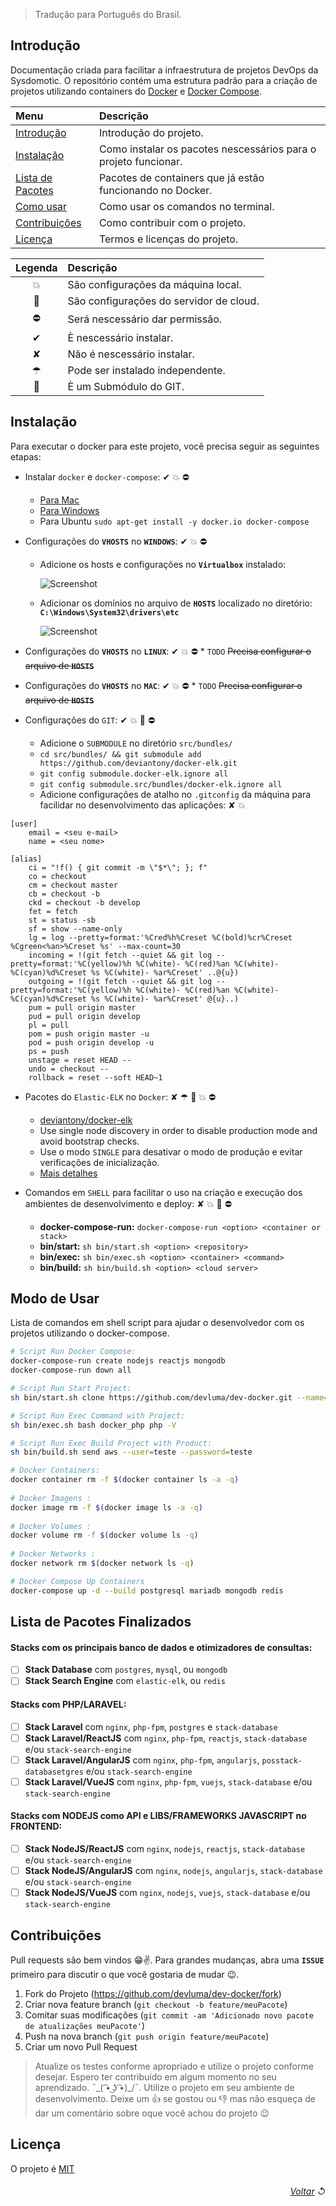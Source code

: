 > Tradução para Português do Brasil.

## Introdução

Documentação criada para facilitar a infraestrutura de projetos DevOps da Sysdomotic. O repositório contém uma estrutura padrão para a criação de projetos utilizando containers do [Docker](https://www.docker.com/get-started) e [Docker Compose](https://docs.docker.com/compose/).

| Menu                                               | Descrição                                                       |
| :------------------------------------------------- | :-------------------------------------------------------------- |
| [Introdução](#introdução)                          | Introdução do projeto.                                          |
| [Instalação](#instalação)                          | Como instalar os pacotes nescessários para o projeto funcionar. |
| [Lista de Pacotes](#lista-de-pacotes-finalizados)  | Pacotes de containers que já estão funcionando no Docker.       |
| [Como usar](#modo-de-usar)                         | Como usar os comandos no terminal.                              |
| [Contribuições](#contribuições)                    | Como contribuir com o projeto.                                  |
| [Licença](#licença)                                | Termos e licenças do projeto.                                   |

| Legenda | Descrição                                |
| :-----: | :--------------------------------------- |
|    💥   | São configurações da máquina local.     |
|    🚀   | São configurações do servidor de cloud. |
|    ⛔   | Será nescessário dar permissão.         |
|    ✔    | È nescessário instalar.                 |
|    ✘    | Não é nescessário instalar.             |
|    ☂    | Pode ser instalado independente.        |
|    📌   | È um Submódulo do GIT.                  |

## Instalação

Para executar o docker para este projeto, você precisa seguir as seguintes etapas:

+ Instalar `docker` e `docker-compose`: ✔ 💥 ⛔
     * [Para Mac](https://www.docker.com/docker-mac)
     * [Para Windows](https://www.docker.com/docker-windows)
     * Para Ubuntu ```sudo apt-get install -y docker.io docker-compose```

+ Configurações do **`VHOSTS`** no **`WINDOWS`**: ✔ 💥 ⛔
     * Adicione os hosts e configurações no **`Virtualbox`** instalado:
     
         ![Screenshot](https://github.com/devluma/dev-docker/blob/master/wiki/images/docker-virtualbox-conf-windows.png)

     * Adicionar os domínios no arquivo de **`HOSTS`** localizado no diretório: **`C:\Windows\System32\drivers\etc`**
     
         ![Screenshot](https://github.com/devluma/dev-docker/blob/master/wiki/images/docker-hosts-windows.png)
         
+ Configurações do **`VHOSTS`** no **`LINUX`**: ✔ 💥 ⛔
      * `TODO` ~~Precisa configurar o arquivo de **`HOSTS`**~~

+ Configurações do **`VHOSTS`** no **`MAC`**: ✔ 💥 ⛔
      * `TODO` ~~Precisa configurar o arquivo de **`HOSTS`**~~

+ Configurações do `GIT`: ✔ 💥 🚀 ⛔
     * Adicione o `SUBMODULE` no diretório `src/bundles/`
     * ```cd src/bundles/ && git submodule add https://github.com/deviantony/docker-elk.git```
     * ```git config submodule.docker-elk.ignore all```
     * ```git config submodule.src/bundles/docker-elk.ignore all```
     * Adicione configurações de atalho no `.gitconfig` da máquina para facilidar no desenvolvimento das aplicações: ✘ 💥

```
[user]
	email = <seu e-mail>
	name = <seu nome>

[alias]
    ci = "!f() { git commit -m \"$*\"; }; f"
    co = checkout
    cm = checkout master
    cb = checkout -b
    ckd = checkout -b develop
    fet = fetch 
    st = status -sb
    sf = show --name-only
    lg = log --pretty=format:'%Cred%h%Creset %C(bold)%cr%Creset %Cgreen<%an>%Creset %s' --max-count=30
    incoming = !(git fetch --quiet && git log --pretty=format:'%C(yellow)%h %C(white)- %C(red)%an %C(white)- %C(cyan)%d%Creset %s %C(white)- %ar%Creset' ..@{u})
    outgoing = !(git fetch --quiet && git log --pretty=format:'%C(yellow)%h %C(white)- %C(red)%an %C(white)- %C(cyan)%d%Creset %s %C(white)- %ar%Creset' @{u}..)
    pum = pull origin master
    pud = pull origin develop
    pl = pull
    pom = push origin master -u
    pod = push origin develop -u
    ps = push
    unstage = reset HEAD --
    undo = checkout --
    rollback = reset --soft HEAD~1
```

+ Pacotes do `Elastic-ELK` no `Docker`: ✘ ☂ 📌 💥 ⛔
     * [deviantony/docker-elk](https://github.com/deviantony/docker-elk)
     * Use single node discovery in order to disable production mode and avoid bootstrap checks.
     * Use o modo `SINGLE` para desativar o modo de produção e evitar verificações de inicialização.
     * [Mais detalhes](https://www.elastic.co/guide/en/elasticsearch/reference/current/bootstrap-checks.html)

+ Comandos em `SHELL` para facilitar o uso na criação e execução dos ambientes de desenvolvimento e deploy: ✘ 💥 🚀 ⛔
     * **docker-compose-run:** ```docker-compose-run <option> <container or stack>```
     * **bin/start:** ```sh bin/start.sh <option> <repository>```
     * **bin/exec:** ```sh bin/exec.sh <option> <container> <command>```
     * **bin/build:** ```sh bin/build.sh <option> <cloud server>```

## Modo de Usar

Lista de comandos em shell script para ajudar o desenvolvedor com os projetos utilizando o docker-compose.

```bash
# Script Run Docker Compose: 
docker-compose-run create nodejs reactjs mongodb
docker-compose-run down all

# Script Run Start Project:
sh bin/start.sh clone https://github.com/devluma/dev-docker.git --name=docker-local

# Script Run Exec Command with Project:
sh bin/exec.sh bash docker_php php -V

# Script Run Exec Build Project with Product:
sh bin/build.sh send aws --user=teste --password=teste

# Docker Containers:  
docker container rm -f $(docker container ls -a -q)
 
# Docker Imagens :      
docker image rm -f $(docker image ls -a -q)
 
# Docker Volumes :      
docker volume rm -f $(docker volume ls -q)
 
# Docker Networks :    
docker network rm $(docker network ls -q)

# Docker Compose Up Containers
docker-compose up -d --build postgresql mariadb mongodb redis
```

## Lista de Pacotes Finalizados

#### Stacks com os principais banco de dados e otimizadores de consultas:
- [ ] **Stack Database** com `postgres`, `mysql`, ou `mongodb`
- [ ] **Stack Search Engine** com `elastic-elk`, ou `redis`

#### Stacks com PHP/LARAVEL:
- [ ] **Stack Laravel** com `nginx`, `php-fpm`, `postgres` e `stack-database`
- [ ] **Stack Laravel/ReactJS** com `nginx`, `php-fpm`, `reactjs`, `stack-database` e/ou `stack-search-engine`
- [ ] **Stack Laravel/AngularJS** com `nginx`, `php-fpm`, `angularjs`, `posstack-databasetgres` e/ou `stack-search-engine`
- [ ] **Stack Laravel/VueJS** com `nginx`, `php-fpm`, `vuejs`, `stack-database` e/ou `stack-search-engine`

#### Stacks com NODEJS como API e LIBS/FRAMEWORKS JAVASCRIPT no FRONTEND:
- [ ] **Stack NodeJS/ReactJS** com `nginx`, `nodejs`, `reactjs`, `stack-database` e/ou `stack-search-engine`
- [ ] **Stack NodeJS/AngularJS** com `nginx`, `nodejs`, `angularjs`, `stack-database` e/ou `stack-search-engine`
- [ ] **Stack NodeJS/VueJS** com `nginx`, `nodejs`, `vuejs`, `stack-database` e/ou `stack-search-engine`

## Contribuições

Pull requests são bem vindos 😁✌. Para grandes mudanças, abra uma **`ISSUE`** primeiro para discutir o que você gostaria de mudar 😉.

1. Fork do Projeto (<https://github.com/devluma/dev-docker/fork>)
2. Criar nova feature branch (`git checkout -b feature/meuPacote`)
3. Comitar suas modificações (`git commit -am 'Adicionado novo pacote de atualizações meuPacote'`)
4. Push na nova branch (`git push origin feature/meuPacote`)
5. Criar um novo Pull Request

> Atualize os testes conforme apropriado e utilize o projeto conforme desejar.
> Espero ter contribuído em algum momento no seu aprendizado. ¯\_( ͡• ͜ʖ ͡•)_/¯.
> Utilize o projeto em seu ambiente de desenvolvimento.
> Deixe um :thumbsup: se gostou ou :-1: mas não esqueça de dar um comentário sobre oque você achou do projeto :wink:

## Licença

O projeto é [MIT](https://choosealicense.com/licenses/mit/)

###### <div align="right">[Voltar](#sysdomotic) ↺</div>